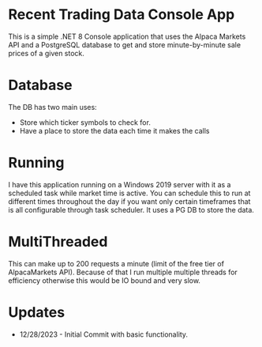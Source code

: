 # Recent Trading Data Console App

This is a simple .NET 8 Console application that uses the Alpaca Markets API and a PostgreSQL database to get and store minute-by-minute sale prices of a given stock.


# Database

The DB has two main uses:
<ul>
	<li>Store which ticker symbols to check for.</li>
	<li>Have a place to store the data each time it makes the calls</li>
</ul>

# Running

I have this application running on a Windows 2019 server with it as a scheduled task while market time is active. You can schedule this to run at different times throughout the day if you want only certain timeframes that is all configurable through task scheduler.
It uses a PG DB to store the data.
# MultiThreaded

This can make up to 200 requests a minute (limit of the free tier of AlpacaMarkets API). Because of that I run multiple multiple threads for efficiency otherwise this would be IO bound and very slow.

# Updates

<ul>
	<li>12/28/2023 - Initial Commit with basic functionality.</li>
	
<ul>

